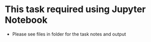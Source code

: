 # This task required using Jupyter Notebook

* Please see files in folder for the task notes and output
